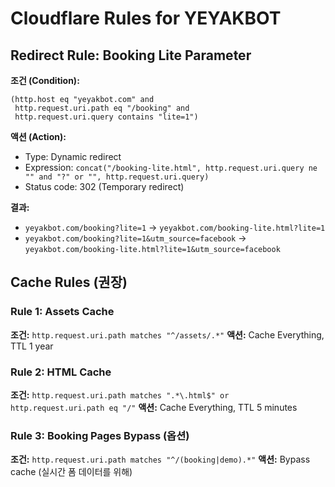 # Cloudflare Rules for YEYAKBOT

## Redirect Rule: Booking Lite Parameter

**조건 (Condition):**
```
(http.host eq "yeyakbot.com" and
 http.request.uri.path eq "/booking" and
 http.request.uri.query contains "lite=1")
```

**액션 (Action):**
- Type: Dynamic redirect
- Expression: `concat("/booking-lite.html", http.request.uri.query ne "" and "?" or "", http.request.uri.query)`
- Status code: 302 (Temporary redirect)

**결과:**
- `yeyakbot.com/booking?lite=1` → `yeyakbot.com/booking-lite.html?lite=1`
- `yeyakbot.com/booking?lite=1&utm_source=facebook` → `yeyakbot.com/booking-lite.html?lite=1&utm_source=facebook`

## Cache Rules (권장)

### Rule 1: Assets Cache
**조건:** `http.request.uri.path matches "^/assets/.*"`
**액션:** Cache Everything, TTL 1 year

### Rule 2: HTML Cache  
**조건:** `http.request.uri.path matches ".*\.html$" or http.request.uri.path eq "/"`
**액션:** Cache Everything, TTL 5 minutes

### Rule 3: Booking Pages Bypass (옵션)
**조건:** `http.request.uri.path matches "^/(booking|demo).*"`
**액션:** Bypass cache (실시간 폼 데이터를 위해)